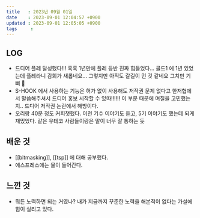 ```yaml
---
title   : 2023년 09월 01일
date    : 2023-09-01 12:04:57 +0900
updated : 2023-09-01 12:05:05 +0900
tags     : 
---
```


## LOG

- 드디어 플레 달성했다!!! 흑흑 1년만에 플레 등반 진짜 힘들었다... 골드1 에 1년 있었는데 플레라니 감회가 새롭네요... 그렇지만 아직도 갈길이 먼 것 같네요 그치만 기뻐 🥹
- S-HOOK 에서 사용하는 기능은 허가 없이 사용해도 저작권 문제 없다고 한저협에서 말씀해주셔서 드디어 홍보 시작할 수 있따!!!!!! 이 부분 때문에 며칠을 고민했는지.. 드디어 저작권 논란에서 해방이다. 
- 오리랑 40분 정도 커피챗했다. 이전 기수 이야기도 듣고, 5기 이야기도 했는데 되게 재밌었다. 같은 우테코 사람들이랑은 말이 너무 잘 통하는 듯

## 배운 것

- [[bitmasking]], [[tsp]] 에 대해 공부했다.
- 에스프레소에는 물이 들어간다.

## 느낀 것

- 뭐든 노력하면 되는 거였나? 내가 지금까지 꾸준한 노력을 해본적이 없다는 가설에 힘이 실리고 있다.